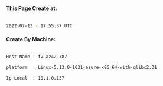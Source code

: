 
   
#### This Page Create at:

```bash

2022-07-13 - 17:55:37 UTC

```

#### Create By Machine:

```bash

Host Name : fv-az42-787

platform  : Linux-5.13.0-1031-azure-x86_64-with-glibc2.31

Ip Local  : 10.1.0.137

```

